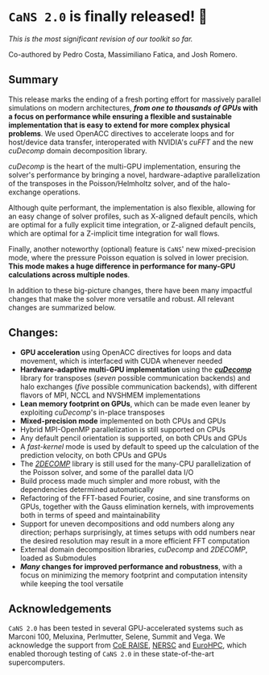 # `CaNS 2.0` is finally released! :tada:

_This is the most significant revision of our toolkit so far._

Co-authored by Pedro Costa, Massimiliano Fatica, and Josh Romero.

## Summary

This release marks the ending of a fresh porting effort for massively parallel simulations on modern architectures, **_from one to thousands of GPUs_ with a focus on performance while ensuring a flexible and sustainable implementation that is easy to extend for more complex physical problems**. We used OpenACC directives to accelerate loops and for host/device data transfer, interoperated with NVIDIA's *cuFFT* and the new *cuDecomp* domain decomposition library.

*cuDecomp* is the heart of the multi-GPU implementation, ensuring the solver's performance by bringing a novel, hardware-adaptive parallelization of the transposes in the Poisson/Helmholtz solver, and of the halo-exchange operations.

Although quite performant, the implementation is also flexible, allowing for an easy change of solver profiles, such as X-aligned default pencils, which are optimal for a fully explicit time integration, or Z-aligned default pencils, which are optimal for a Z-implicit time integration for wall flows.

Finally, another noteworthy (optional) feature is `CaNS`' new mixed-precision mode, where the pressure Poisson equation is solved in lower precision. **This mode makes a huge difference in performance for many-GPU calculations across multiple nodes**.

In addition to these big-picture changes, there have been many impactful changes that make the solver more versatile and robust. All relevant changes are summarized below.

## Changes:
* **GPU acceleration** using OpenACC directives for loops and data movement, which is interfaced with CUDA whenever needed
* **Hardware-adaptive multi-GPU implementation** using the [**_cuDecomp_**](https://github.com/NVIDIA/cuDecomp) library for transposes (_seven_ possible communication backends) and halo exchanges (_five_ possible communication backends), with different flavors of MPI, NCCL and NVSHMEM implementations
* **Lean memory footprint on GPUs**, which can be made even leaner by exploiting *cuDecomp*'s in-place transposes
* **Mixed-precision mode** implemented on both CPUs and GPUs
* Hybrid MPI-OpenMP parallelization is still supported on CPUs
* Any default pencil orientation is supported, on both CPUs and GPUs
* A _fast-kernel_ mode is used by default to speed up the calculation of the prediction velocity, on both CPUs and GPUs
* The [*2DECOMP*](https://github.com/xcompact3d/2decomp-fft) library is still used for the many-CPU parallelization of the Poisson solver, and some of the parallel data I/O
* Build process made much simpler and more robust, with the dependencies determined automatically
* Refactoring of the FFT-based Fourier, cosine, and sine transforms on GPUs, together with the Gauss elimination kernels, with improvements both in terms of speed and maintainability
* Support for uneven decompositions and odd numbers along any direction; perhaps surprisingly, at times setups with odd numbers near the desired resolution may result in a more efficient FFT computation
* External domain decomposition libraries, *cuDecomp* and *2DECOMP*, loaded as Submodules
* **_Many_ changes for improved performance and robustness**, with a focus on minimizing the memory footprint and computation intensity while keeping the tool versatile

## Acknowledgements

`CaNS 2.0` has been tested in several GPU-accelerated systems such as Marconi 100, Meluxina, Perlmutter, Selene, Summit and Vega. We acknowledge the support from [CoE RAISE](https://www.coe-raise.eu), [NERSC](https://www.nersc.gov) and [EuroHPC](https://eurohpc-ju.europa.eu), which enabled thorough testing of `CaNS 2.0` in these state-of-the-art supercomputers.
